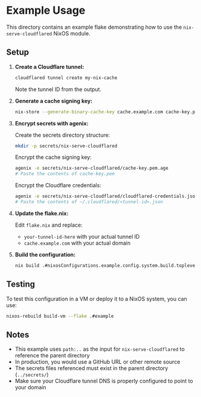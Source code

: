 # Example Usage

This directory contains an example flake demonstrating how to use the `nix-serve-cloudflared` NixOS module.

## Setup

1. **Create a Cloudflare tunnel:**
   ```bash
   cloudflared tunnel create my-nix-cache
   ```
   Note the tunnel ID from the output.

2. **Generate a cache signing key:**
   ```bash
   nix-store --generate-binary-cache-key cache.example.com cache-key.pem cache-key.pub
   ```

3. **Encrypt secrets with agenix:**

   Create the secrets directory structure:
   ```bash
   mkdir -p secrets/nix-serve-cloudflared
   ```

   Encrypt the cache signing key:
   ```bash
   agenix -e secrets/nix-serve-cloudflared/cache-key.pem.age
   # Paste the contents of cache-key.pem
   ```

   Encrypt the Cloudflare credentials:
   ```bash
   agenix -e secrets/nix-serve-cloudflared/cloudflared-credentials.json.age
   # Paste the contents of ~/.cloudflared/<tunnel-id>.json
   ```

4. **Update the flake.nix:**

   Edit `flake.nix` and replace:
   - `your-tunnel-id-here` with your actual tunnel ID
   - `cache.example.com` with your actual domain

5. **Build the configuration:**
   ```bash
   nix build .#nixosConfigurations.example.config.system.build.toplevel
   ```

## Testing

To test this configuration in a VM or deploy it to a NixOS system, you can use:

```bash
nixos-rebuild build-vm --flake .#example
```

## Notes

- This example uses `path:..` as the input for `nix-serve-cloudflared` to reference the parent directory
- In production, you would use a GitHub URL or other remote source
- The secrets files referenced must exist in the parent directory (`../secrets/`)
- Make sure your Cloudflare tunnel DNS is properly configured to point to your domain
